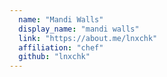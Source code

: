 ```yaml
---
  name: "Mandi Walls"
  display_name: "mandi walls"
  link: "https://about.me/lnxchk"
  affiliation: "chef"
  github: "lnxchk"
---
```


